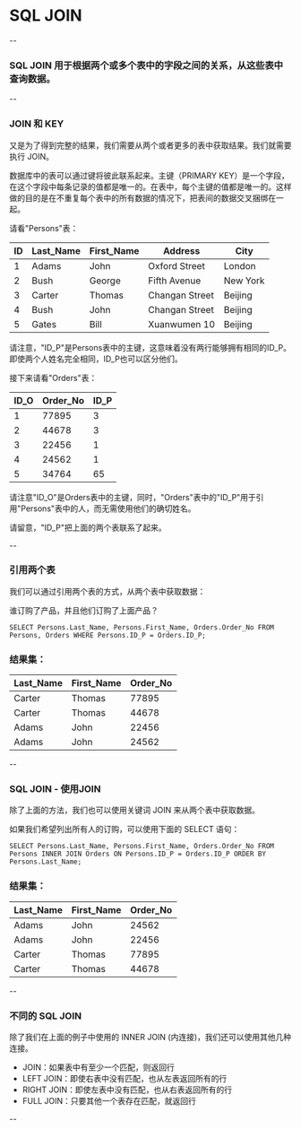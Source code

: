 # SQL JOIN

--

### SQL JOIN 用于根据两个或多个表中的字段之间的关系，从这些表中查询数据。

--

### JOIN 和 KEY

又是为了得到完整的结果，我们需要从两个或者更多的表中获取结果。我们就需要执行 JOIN。

数据库中的表可以通过键将彼此联系起来。主键（PRIMARY KEY）是一个字段，在这个字段中每条记录的值都是唯一的。在表中，每个主键的值都是唯一的。这样做的目的是在不重复每个表中的所有数据的情况下，把表间的数据交叉捆绑在一起。

请看"Persons"表：

ID | Last_Name | First_Name | Address        | City
---|-----------|------------|----------------|---------
1  | Adams     | John       | Oxford Street  | London
2  | Bush      | George     | Fifth Avenue   | New York
3  | Carter    | Thomas     | Changan Street | Beijing
4  | Bush      | John       | Changan Street | Beijing
5  | Gates     | Bill       | Xuanwumen 10   | Beijing

请注意，"ID_P"是Persons表中的主键，这意味着没有两行能够拥有相同的ID_P。即使两个人姓名完全相同，ID_P也可以区分他们。

接下来请看"Orders"表：

ID_O | Order_No | ID_P 
-----|----------|-----
1    |    77895 |    3 
2    |    44678 |    3 
3    |    22456 |    1 
4    |    24562 |    1 
5    |    34764 |   65 

请注意"ID_O"是Orders表中的主键，同时，"Orders"表中的"ID_P"用于引用"Persons"表中的人，而无需使用他们的确切姓名。

请留意，"ID_P"把上面的两个表联系了起来。

--

### 引用两个表

我们可以通过引用两个表的方式，从两个表中获取数据：

谁订购了产品，并且他们订购了上面产品？

```
SELECT Persons.Last_Name, Persons.First_Name, Orders.Order_No FROM Persons, Orders WHERE Persons.ID_P = Orders.ID_P;
```

### 结果集：


Last_Name | First_Name | Order_No 
----------|------------|---------
Carter    | Thomas     |    77895 
Carter    | Thomas     |    44678 
Adams     | John       |    22456 
Adams     | John       |    24562 

--

### SQL JOIN - 使用JOIN

除了上面的方法，我们也可以使用关键词 JOIN 来从两个表中获取数据。

如果我们希望列出所有人的订购，可以使用下面的 SELECT 语句：

```
SELECT Persons.Last_Name, Persons.First_Name, Orders.Order_No FROM Persons INNER JOIN Orders ON Persons.ID_P = Orders.ID_P ORDER BY Persons.Last_Name;
```

### 结果集：

Last_Name | First_Name | Order_No 
----------|------------|---------
Adams     | John       |    24562 
Adams     | John       |    22456 
Carter    | Thomas     |    77895 
Carter    | Thomas     |    44678 

--

### 不同的 SQL JOIN

除了我们在上面的例子中使用的 INNER JOIN (内连接)，我们还可以使用其他几种连接。

* JOIN：如果表中有至少一个匹配，则返回行
* LEFT JOIN：即使右表中没有匹配，也从左表返回所有的行
* RIGHT JOIN：即使左表中没有匹配，也从右表返回所有的行
* FULL JOIN：只要其他一个表存在匹配，就返回行

--
